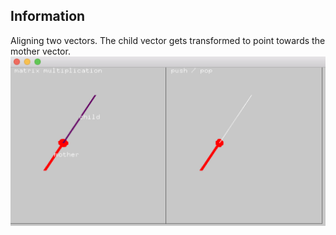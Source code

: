 ## Information
Aligning two vectors. The child vector gets transformed to point towards the mother vector.
![](https://github.com/antimodular/examples/blob/master/align_2_vectors.png)

